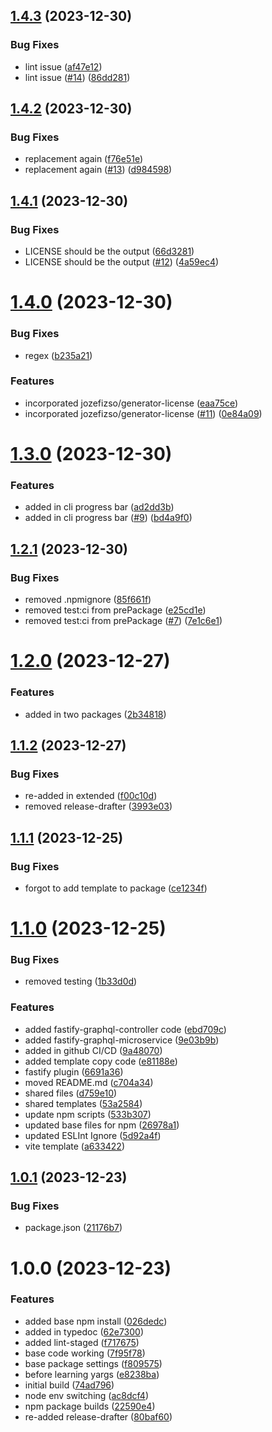 ## [1.4.3](https://github.com/Bugs5382/project-app-setup/compare/v1.4.2...v1.4.3) (2023-12-30)


### Bug Fixes

* lint issue ([af47e12](https://github.com/Bugs5382/project-app-setup/commit/af47e12ae2cbe82c42dd5000f7c5e5c5214b1528))
* lint issue ([#14](https://github.com/Bugs5382/project-app-setup/issues/14)) ([86dd281](https://github.com/Bugs5382/project-app-setup/commit/86dd281c587b7f824d196a7c1f6f200f37035737))

## [1.4.2](https://github.com/Bugs5382/project-app-setup/compare/v1.4.1...v1.4.2) (2023-12-30)


### Bug Fixes

* replacement again ([f76e51e](https://github.com/Bugs5382/project-app-setup/commit/f76e51ec63578af477df4e8cd3cf670bb34589e0))
* replacement again ([#13](https://github.com/Bugs5382/project-app-setup/issues/13)) ([d984598](https://github.com/Bugs5382/project-app-setup/commit/d9845984610cb58d5f3810121c96235351967db6))

## [1.4.1](https://github.com/Bugs5382/project-app-setup/compare/v1.4.0...v1.4.1) (2023-12-30)


### Bug Fixes

* LICENSE should be the output ([66d3281](https://github.com/Bugs5382/project-app-setup/commit/66d32813e62b30a98d8c98538b127b69978f2789))
* LICENSE should be the output ([#12](https://github.com/Bugs5382/project-app-setup/issues/12)) ([4a59ec4](https://github.com/Bugs5382/project-app-setup/commit/4a59ec4ff9d92716617819b0cb314a4f86861669))

# [1.4.0](https://github.com/Bugs5382/project-app-setup/compare/v1.3.0...v1.4.0) (2023-12-30)


### Bug Fixes

* regex ([b235a21](https://github.com/Bugs5382/project-app-setup/commit/b235a21abf15754ab9e51d07ce0e1d8190c69ee2))


### Features

* incorporated jozefizso/generator-license ([eaa75ce](https://github.com/Bugs5382/project-app-setup/commit/eaa75ceae00db2c30ad84d513b2d99e77c24df1c))
* incorporated jozefizso/generator-license ([#11](https://github.com/Bugs5382/project-app-setup/issues/11)) ([0e84a09](https://github.com/Bugs5382/project-app-setup/commit/0e84a0944791118fe756b8e42e041d7bb1b17f4a))

# [1.3.0](https://github.com/Bugs5382/project-app-setup/compare/v1.2.1...v1.3.0) (2023-12-30)


### Features

* added in cli progress bar ([ad2dd3b](https://github.com/Bugs5382/project-app-setup/commit/ad2dd3b422dcc1699213191b36545d5baaa95372))
* added in cli progress bar ([#9](https://github.com/Bugs5382/project-app-setup/issues/9)) ([bd4a9f0](https://github.com/Bugs5382/project-app-setup/commit/bd4a9f09053f1c8abd97a90bcb2549106eb07c2a))

## [1.2.1](https://github.com/Bugs5382/project-app-setup/compare/v1.2.0...v1.2.1) (2023-12-30)


### Bug Fixes

* removed .npmignore ([85f661f](https://github.com/Bugs5382/project-app-setup/commit/85f661f39bc77ab124d55bc808de9ed73572c99c))
* removed test:ci from prePackage ([e25cd1e](https://github.com/Bugs5382/project-app-setup/commit/e25cd1e4e2550512bc13a733619c9577c2c073b5))
* removed test:ci from prePackage ([#7](https://github.com/Bugs5382/project-app-setup/issues/7)) ([7e1c6e1](https://github.com/Bugs5382/project-app-setup/commit/7e1c6e1c6e0a2e4d8d1923a33a7e790060c71348))

# [1.2.0](https://github.com/Bugs5382/project-app-setup/compare/v1.1.2...v1.2.0) (2023-12-27)


### Features

* added in two packages ([2b34818](https://github.com/Bugs5382/project-app-setup/commit/2b348187176c1bace98970c5afee0086b5fa7461))

## [1.1.2](https://github.com/Bugs5382/project-app-setup/compare/v1.1.1...v1.1.2) (2023-12-27)


### Bug Fixes

* re-added in extended ([f00c10d](https://github.com/Bugs5382/project-app-setup/commit/f00c10d378f2ff31c564a8f65dc93318236134c6))
* removed release-drafter ([3993e03](https://github.com/Bugs5382/project-app-setup/commit/3993e032096568ddc4b846eaff0a958a2f154f65))

## [1.1.1](https://github.com/Bugs5382/project-app-setup/compare/v1.1.0...v1.1.1) (2023-12-25)


### Bug Fixes

* forgot to add template to package ([ce1234f](https://github.com/Bugs5382/project-app-setup/commit/ce1234f141e69cfc9bbb9af3819e599601f5bbc0))

# [1.1.0](https://github.com/Bugs5382/project-app-setup/compare/v1.0.1...v1.1.0) (2023-12-25)


### Bug Fixes

* removed testing ([1b33d0d](https://github.com/Bugs5382/project-app-setup/commit/1b33d0dfe0c08cb1e23b1fe849959678f7d8a6e2))


### Features

* added fastify-graphql-controller code ([ebd709c](https://github.com/Bugs5382/project-app-setup/commit/ebd709c0db0ecddf81342aa48d20aab109c9e89f))
* added fastify-graphql-microservice ([9e03b9b](https://github.com/Bugs5382/project-app-setup/commit/9e03b9bf30f2e67a25e83092d56b3ee381889982))
* added in github CI/CD ([9a48070](https://github.com/Bugs5382/project-app-setup/commit/9a480701f6a891bae95d78e5d2c1dd0e0e9719e6))
* added template copy code ([e81188e](https://github.com/Bugs5382/project-app-setup/commit/e81188e0ce85b0fa5ed0e5950546dc9eadcf4063))
* fastify plugin ([6691a36](https://github.com/Bugs5382/project-app-setup/commit/6691a365128f15b702b339f84dc67ebed8f4d0b0))
* moved README.md ([c704a34](https://github.com/Bugs5382/project-app-setup/commit/c704a348dc50727f533feac07635fddc5501f768))
* shared files ([d759e10](https://github.com/Bugs5382/project-app-setup/commit/d759e1074a334c69ba90a66c42d91afbaade4917))
* shared templates ([53a2584](https://github.com/Bugs5382/project-app-setup/commit/53a258409b1313c9d4c9cc7aa5ad0a1994ea80b3))
* update npm scripts ([533b307](https://github.com/Bugs5382/project-app-setup/commit/533b307a34b953b1fc5ec6b08bbd103baaf3e4a1))
* updated base files for npm ([26978a1](https://github.com/Bugs5382/project-app-setup/commit/26978a19477fc3b86a939b45d9376c565aa59f95))
* updated ESLInt Ignore ([5d92a4f](https://github.com/Bugs5382/project-app-setup/commit/5d92a4f93c71d9d4e593d91f6153d2e9d564d9be))
* vite template ([a633422](https://github.com/Bugs5382/project-app-setup/commit/a633422e6d6ec94f26af7f15828e1d3c481f5ce1))

## [1.0.1](https://github.com/Bugs5382/project-app-setup/compare/v1.0.0...v1.0.1) (2023-12-23)


### Bug Fixes

* package.json ([21176b7](https://github.com/Bugs5382/project-app-setup/commit/21176b7d41f291e9141f846a73796a38feae6120))

# 1.0.0 (2023-12-23)


### Features

* added base npm install ([026dedc](https://github.com/Bugs5382/project-app-setup/commit/026dedc6ac6c3cc641497fa293dc5d0661719a5e))
* added in typedoc ([62e7300](https://github.com/Bugs5382/project-app-setup/commit/62e7300373ba79392588bbdb0ed49e908284031e))
* added lint-staged ([f717675](https://github.com/Bugs5382/project-app-setup/commit/f717675323a7676ce2ae1c8c7862f1510cc919e7))
* base code working ([7f95f78](https://github.com/Bugs5382/project-app-setup/commit/7f95f7885c2d9f29bc04af791eb996c1a510c916))
* base package settings ([f809575](https://github.com/Bugs5382/project-app-setup/commit/f809575dc0cf43b61f8e0755db62fe5bcd2fd427))
* before learning yargs ([e8238ba](https://github.com/Bugs5382/project-app-setup/commit/e8238ba0b7633a5f97e75a310a5f4256eabf947b))
* initial build ([74ad796](https://github.com/Bugs5382/project-app-setup/commit/74ad796ced227e2f10e6a14d41866f7e5170e48e))
* node env switching ([ac8dcf4](https://github.com/Bugs5382/project-app-setup/commit/ac8dcf4ad440244a213bc63eedbdbbc6c120ec19))
* npm package builds ([22590e4](https://github.com/Bugs5382/project-app-setup/commit/22590e4ebc6def1ed5375f48d05443ea01cf6cbc))
* re-added release-drafter ([80baf60](https://github.com/Bugs5382/project-app-setup/commit/80baf60f7f90a8eaa6df6f738c05ff87d6a95ce6))
